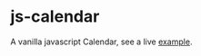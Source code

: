# js-calendar
A vanilla javascript Calendar, see a live [example](https://roog.github.io/js-calendar/).
